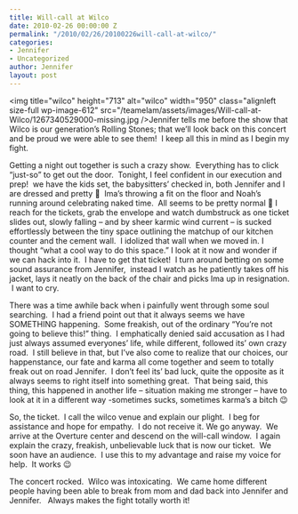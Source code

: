 ```yaml
---
title: Will-call at Wilco
date: 2010-02-26 00:00:00 Z
permalink: "/2010/02/26/20100226will-call-at-wilco/"
categories:
- Jennifer
- Uncategorized
author: Jennifer
layout: post
---
```


<img title="wilco" height="713" alt="wilco" width="950" class="alignleft size-full wp-image-612" src="/teamelam/assets/images/Will-call-at-Wilco/1267340529000-missing.jpg />Jennifer tells me before the show that Wilco is our generation&#8217;s Rolling Stones; that we&#8217;ll look back on this concert and be proud we were able to see them!  I keep all this in mind as I begin my fight.

Getting a night out together is such a crazy show.  Everything has to click &#8220;just-so&#8221; to get out the door.  Tonight, I feel confident in our execution and prep!  we have the kids set, the babysitters&#8217; checked in, both Jennifer and I are dressed and pretty 🙂  Ima&#8217;s throwing a fit on the floor and Noah&#8217;s running around celebrating naked time.  All seems to be pretty normal 🙂 I reach for the tickets, grab the envelope and watch dumbstruck as one ticket slides out, slowly falling &#8211; and by sheer karmic wind current &#8211; is sucked effortlessly between the tiny space outlining the matchup of our kitchen counter and the cement wall.  I idolized that wall when we moved in. I thought &#8220;what a cool way to do this space.&#8221; I look at it now and wonder if we can hack into it.  I have to get that ticket!  I turn around betting on some sound assurance from Jennifer,  instead I watch as he patiently takes off his jacket, lays it neatly on the back of the chair and picks Ima up in resignation.  I want to cry.

There was a time awhile back when i painfully went through some soul searching.  I had a friend point out that it always seems we have SOMETHING happening.  Some freakish, out of the ordinary &#8220;You&#8217;re not going to believe this!&#8221; thing.  I emphatically denied said accusation as I had just always assumed everyones&#8217; life, while different, followed its&#8217; own crazy road.  I still believe in that, but I&#8217;ve also come to realize that our choices, our happenstance, our fate and karma all come together and seem to totally freak out on road Jennifer.  I don&#8217;t feel its&#8217; bad luck, quite the opposite as it always seems to right itself into something great.  That being said, this thing, this happened in another life &#8211; situation making me stronger &#8211; have to look at it in a different way -sometimes sucks, sometimes karma&#8217;s a bitch 😉

So, the ticket.  I call the wilco venue and explain our plight.  I beg for assistance and hope for empathy.  I do not receive it. We go anyway.  We arrive at the Overture center and descend on the will-call window.  I again explain the crazy, freakish, unbelievable luck that is now our ticket.  We soon have an audience.  I use this to my advantage and raise my voice for help.  It works 😉

The concert rocked.  Wilco was intoxicating.  We came home different people having been able to break from mom and dad back into Jennifer and Jennifer.   Always makes the fight totally worth it!
